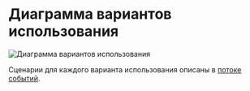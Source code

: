 # Диаграмма вариантов использования

![Диаграмма вариантов использования](../Images/Diagrams/use_case.PNG)

Сценарии для каждого варианта использования описаны в [потоке событий](../UseCase/Flow%20of%20Events.md).
